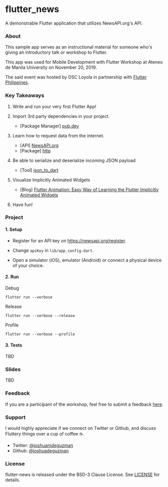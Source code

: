 # flutter_news

A demonstrable Flutter application that utilizes NewsAPI.org's API.


### About

This sample app serves as an instructional material for someone who's giving an introductory talk or workshop to Flutter.

This app was used for Mobile Development with Flutter Workshop at Ateneo de Manila University on November 20, 2019.

The said event was hosted by DSC Loyola in partnership with [Flutter Philippines](https://flutter.ph).

### Key Takeaways

1. Write and run your very first Flutter App!

2. Import 3rd party dependencies in your project.
   - [Package Manager] [pub.dev](https://pub.dev)

3. Learn how to request data from the internet.
   - [API] [NewsAPI.org](https://newsapi.org)
   - [Package] [http](https://pub.dev/packages/http)

4. Be able to serialize and deserialize incoming JSON payload
     - [Tool] [json_to_dart](https://javiercbk.github.io/json_to_dart/)

5. Visualize Implicitly Animated Widgets
   - [Blog] [Flutter Animation: Easy Way of Learning the Flutter Implicitly Animated Widgets](https://medium.com/flutter-community/flutter-animation-easy-way-of-learning-the-flutter-implicit-animation-widgets-pt-1-712f2b78f6b5)

6. Have fun!

### Project

#### 1. Setup

* Register for an API key on https://newsapi.org/register.
  
* Change `apiKey` in `lib/app_config.dart`.

* Open a simulator (iOS), emulator (Android) or connect a physical device of your choice.

#### 2. Run

Debug

```
flutter run --verbose
```

Release

```
flutter run --verbose --release
```

Profile

```
flutter run --verbose --profile
```

#### 3. Tests

TBD

### Slides

TBD

### Feedback

If you are a participant of the workshop, feel free to submit a feedback [here](https://docs.google.com/forms/d/e/1FAIpQLSdMrqWiXNVhdsxlpkjIzBWJH3yBaSle67nShkctJ04vDJrtTg/viewform).

### Support

I would highly appreciate if we connect on Twitter or Github, and discuss Fluttery things over a cup of coffee ☕.
* Twitter: [@joshuamdeguzman](https://twitter.com/joshuamdeguzman)
* Github: [@joshuadeguzman](https://github.com/joshuadeguzman)

### License

flutter-news is released under the BSD-3 Clause License. See [LICENSE](https://github.com/joshuadeguzman/flutter-news/blob/master/LICENSE) for details.